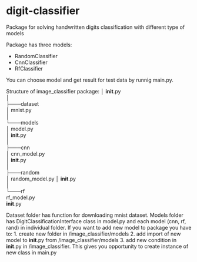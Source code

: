 # digit-classifier
Package for solving handwritten digits classification with different type of models 

Package has three models:
- RandomClassifier
- CnnClassifier
- RfClassifier

You can choose model and get result for test data by runnig main.py.

Structure of image_classifier package:
│   __init__.py                                                                                                         
│                                                                                                                       
├───dataset                                                                                                             
│       mnist.py                                                                                                        
│                                                                                                                       
└───models                                                                                                                    
    │   model.py                                                                                                            
    │   __init__.py   
    │                                                                                                      
    ├───cnn                                                                                                                 
    │     cnn_model.py                                                                                                    
    │     __init__.py                                                                                                     
    │                                                                                                                       
    ├───random                                                                                                                  
    │     random_model.py 
    │     __init__.py                                                                                                     
    │                                                                                                                       
    └───rf                                                                                                                          
          rf_model.py                                                                                                             
          __init__.py   

Dataset folder has function for downloading mnist dataset.
Models folder has DigitClassificationInterface class in model.py and each model (cnn, rf, rand) in individual folder.
If you want to add new model to package you have to:
	1. create new folder in /image_classifier/models
	2. add import of new model to __init__.py from /image_classifier/models
	3. add new condition in __init__.py in /image_classifier. This gives you opportunity to create instance of new class in main.py  